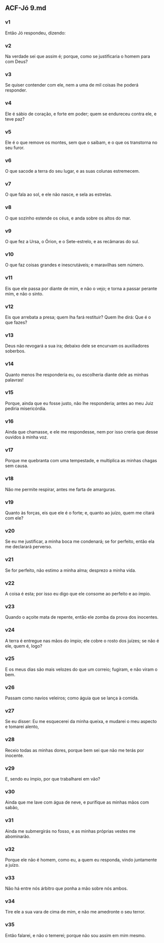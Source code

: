 ## ACF-Jó 9.md
### v1
 Então Jó respondeu, dizendo:
### v2
 Na verdade sei que assim é; porque, como se justificaria o homem para com Deus?
### v3
 Se quiser contender com ele, nem a uma de mil coisas lhe poderá responder.
### v4
 Ele é sábio de coração, e forte em poder; quem se endureceu contra ele, e teve paz?
### v5
 Ele é o que remove os montes, sem que o saibam, e o que os transtorna no seu furor.
### v6
 O que sacode a terra do seu lugar, e as suas colunas estremecem.
### v7
 O que fala ao sol, e ele não nasce, e sela as estrelas.
### v8
 O que sozinho estende os céus, e anda sobre os altos do mar.
### v9
 O que fez a Ursa, o Órion, e o Sete-estrelo, e as recâmaras do sul.
### v10
 O que faz coisas grandes e inescrutáveis; e maravilhas sem número.
### v11
 Eis que ele passa por diante de mim, e não o vejo; e torna a passar perante mim, e não o sinto.
### v12
 Eis que arrebata a presa; quem lha fará restituir? Quem lhe dirá: Que é o que fazes?
### v13
 Deus não revogará a sua ira; debaixo dele se encurvam os auxiliadores soberbos.
### v14
 Quanto menos lhe responderia eu, ou escolheria diante dele as minhas palavras!
### v15
 Porque, ainda que eu fosse justo, não lhe responderia; antes ao meu Juiz pediria misericórdia.
### v16
 Ainda que chamasse, e ele me respondesse, nem por isso creria que desse ouvidos à minha voz.
### v17
 Porque me quebranta com uma tempestade, e multiplica as minhas chagas sem causa.
### v18
 Não me permite respirar, antes me farta de amarguras.
### v19
 Quanto às forças, eis que ele é o forte; e, quanto ao juízo, quem me citará com ele?
### v20
 Se eu me justificar, a minha boca me condenará; se for perfeito, então ela me declarará perverso.
### v21
 Se for perfeito, não estimo a minha alma; desprezo a minha vida.
### v22
 A coisa é esta; por isso eu digo que ele consome ao perfeito e ao ímpio.
### v23
 Quando o açoite mata de repente, então ele zomba da prova dos inocentes.
### v24
 A terra é entregue nas mãos do ímpio; ele cobre o rosto dos juízes; se não é ele, quem é, logo?
### v25
 E os meus dias são mais velozes do que um correio; fugiram, e não viram o bem.
### v26
 Passam como navios veleiros; como águia que se lança à comida.
### v27
 Se eu disser: Eu me esquecerei da minha queixa, e mudarei o meu aspecto e tomarei alento,
### v28
 Receio todas as minhas dores, porque bem sei que não me terás por inocente.
### v29
 E, sendo eu ímpio, por que trabalharei em vão?
### v30
 Ainda que me lave com água de neve, e purifique as minhas mãos com sabão,
### v31
 Ainda me submergirás no fosso, e as minhas próprias vestes me abominarão.
### v32
 Porque ele não é homem, como eu, a quem eu responda, vindo juntamente a juízo.
### v33
 Não há entre nós árbitro que ponha a mão sobre nós ambos.
### v34
 Tire ele a sua vara de cima de mim, e não me amedronte o seu terror.
### v35
 Então falarei, e não o temerei; porque não sou assim em mim mesmo.
